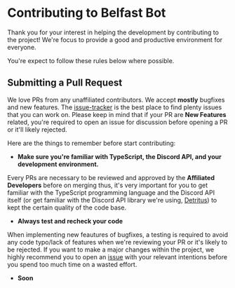 # Contributing to Belfast Bot

Thank you for your interest in helping the development by contributing to the project! We're focus to provide a good and productive environment for everyone. 

You're expect to follow these rules below where possible.

## Submitting a Pull Request

We love PRs from any unaffiliated contributors. We accept **mostly** bugfixes and new features. The [issue-tracker](https://github.com/NotMarx/Belfast/issues) is the best place to find plenty issues that you can work on. Please keep in mind that if your PR are **New Features** related, you're required to open an issue for discussion before opening a PR or it'll likely rejected. 

Here are the things to remember before start contributing:

- **Make sure you're familiar with TypeScript, the Discord API, and your development environment.**

Every PRs are necessary to be reviewed and approved by the **Affiliated Developers** before on merging thus, it's very important for you to get familiar with the TypeScript programming language and the Discord API itself (or get familiar with the Discord API library we're using, [Detritus](https://github.com/detritusjs/client)) to kept the certain quality of the code base.

- **Always test and recheck your code**

When implementing new feautures of bugfixes, a testing is required to avoid any code typo/lack of features when we're reviewing your PR or it's likely to be rejected. If you want to make a major changes within the project, we highly recommend you to open an [issue](https://github.com/NotMarx/Belfast/issues/new) with your relevant intentions before you spend too much time on a wasted effort.

- **Soon**
